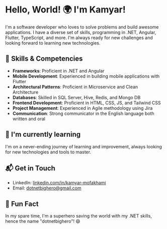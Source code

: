 # Hello, World! 🌍 I'm Kamyar!

I'm a software developer who loves to solve problems and build awesome applications. I have a diverse set of skills, programming in .NET, Angular, Flutter, TypeScript, and more. I'm always ready for new challenges and looking forward to learning new technologies.

## 🚀 Skills & Competencies

* **Frameworks**: Proficient in .NET and Angular
* **Mobile Development**: Experienced in building mobile applications with Flutter
* **Architectural Patterns**: Proficient in Microservice and Clean Architecture
* **Databases**: Skilled in SQL Server, Hive, Redis, and Mongo DB
* **Frontend Development**: Proficient in HTML, CSS, JS, and Tailwind CSS
* **Project Management**: Experienced in Agile methodology using Jira
* **Communication**: Strong communicator in the English language both written and oral

## 🎯 I'm currently learning

I'm on a never-ending journey of learning and improvement, always looking for new technologies and tools to master.

## 📬 Get in Touch

- LinkedIn: [linkedin.com/in/kamyar-mofakhami](https://linkedin.com/in/kamyar-mofakhami)
- Email: [dotnetbighero@gmail.com](mailto:dotnetbighero@gmail.com)

## 🎉 Fun Fact

In my spare time, I'm a superhero saving the world with my .NET skills, hence the name "dotnetbighero"! 😄
